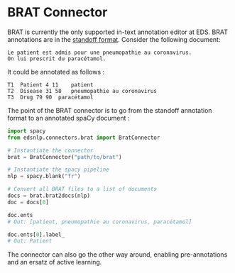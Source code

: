 # BRAT Connector

BRAT is currently the only supported in-text annotation editor at EDS. BRAT annotations are in the [standoff format](https://brat.nlplab.org/standoff.html). Consider the following document:

```
Le patient est admis pour une pneumopathie au coronavirus.
On lui prescrit du paracétamol.
```

It could be annotated as follows :

```
T1	Patient 4 11	patient
T2	Disease 31 58	pneumopathie au coronavirus
T3	Drug 79 90	paracétamol
```

The point of the BRAT connector is to go from the standoff annotation format to an annotated spaCy document :

<!-- no-check -->

```python
import spacy
from edsnlp.connectors.brat import BratConnector

# Instantiate the connector
brat = BratConnector("path/to/brat")

# Instantiate the spacy pipeline
nlp = spacy.blank("fr")

# Convert all BRAT files to a list of documents
docs = brat.brat2docs(nlp)
doc = docs[0]

doc.ents
# Out: [patient, pneumopathie au coronavirus, paracétamol]

doc.ents[0].label_
# Out: Patient
```

The connector can also go the other way around, enabling pre-annotations and an ersatz of active learning.
